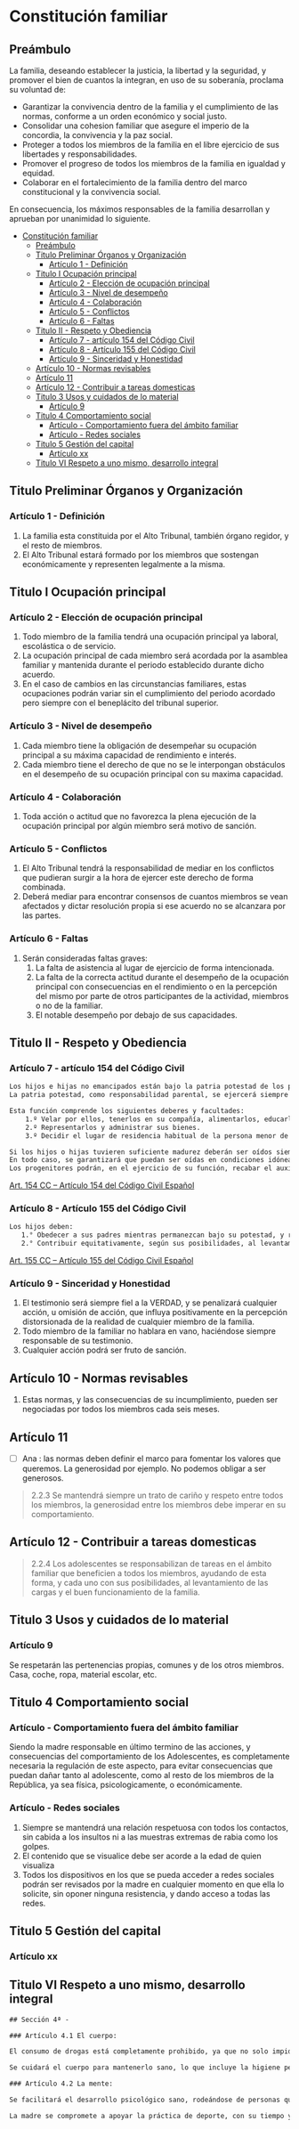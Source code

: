 # Constitución familiar

## Preámbulo

La familia, deseando establecer la justicia, la libertad y la seguridad, y promover el bien de cuantos la integran, en uso de su soberanía, proclama su voluntad de:

- Garantizar la convivencia dentro de la familia y el cumplimiento de las normas, conforme a un orden económico y social justo.
- Consolidar una cohesion familiar que asegure el imperio de la concordia, la convivencia y la paz social.
- Proteger a todos los miembros de la familia en el libre ejercicio de sus libertades y responsabilidades.
- Promover el progreso de todos los miembros de la familia en igualdad y equidad.
- Colaborar en el fortalecimiento de la familia dentro del marco constitucional y la convivencia social.
  
En consecuencia, los máximos responsables de la familia desarrollan y aprueban por unanimidad lo siguiente.

- [Constitución familiar](#constitución-familiar)
  - [Preámbulo](#preámbulo)
  - [Titulo Preliminar Órganos y Organización](#titulo-preliminar-órganos-y-organización)
    - [Artículo 1 - Definición](#artículo-1---definición)
  - [Titulo I Ocupación principal](#titulo-i-ocupación-principal)
    - [Artículo 2 - Elección de ocupación principal](#artículo-2---elección-de-ocupación-principal)
    - [Artículo 3 - Nivel de desempeño](#artículo-3---nivel-de-desempeño)
    - [Artículo 4 - Colaboración](#artículo-4---colaboración)
    - [Artículo 5 - Conflictos](#artículo-5---conflictos)
    - [Artículo 6 - Faltas](#artículo-6---faltas)
  - [Titulo II - Respeto y Obediencia](#titulo-ii---respeto-y-obediencia)
    - [Artículo 7 - artículo 154 del Código Civil](#artículo-7---artículo-154-del-código-civil)
    - [Artículo 8 - Artículo 155 del Código Civil](#artículo-8---artículo-155-del-código-civil)
    - [Artículo 9 - Sinceridad y Honestidad](#artículo-9---sinceridad-y-honestidad)
  - [Artículo 10 - Normas revisables](#artículo-10---normas-revisables)
  - [Artículo 11](#artículo-11)
  - [Artículo 12 - Contribuir a tareas domesticas](#artículo-12---contribuir-a-tareas-domesticas)
  - [Titulo 3 Usos y cuidados de lo material](#titulo-3-usos-y-cuidados-de-lo-material)
    - [Artículo 9](#artículo-9)
  - [Titulo 4 Comportamiento social](#titulo-4-comportamiento-social)
    - [Artículo - Comportamiento fuera del ámbito familiar](#artículo---comportamiento-fuera-del-ámbito-familiar)
    - [Artículo - Redes sociales](#artículo---redes-sociales)
  - [Titulo 5 Gestión del capital](#titulo-5-gestión-del-capital)
    - [Artículo xx](#artículo-xx)
  - [Titulo VI Respeto a uno  mismo, desarrollo integral](#titulo-vi-respeto-a-uno--mismo-desarrollo-integral)

## Titulo Preliminar Órganos y Organización

### Artículo 1 - Definición

1. La familia esta constituida por el Alto Tribunal, también órgano regidor, y el resto de miembros.
2. El Alto Tribunal estará formado por los miembros que sostengan económicamente y representen legalmente a la misma.

## Titulo I Ocupación principal

### Artículo 2 - Elección de ocupación principal

1. Todo miembro de la familia tendrá una ocupación principal ya laboral, escolástica o de servicio.
2. La ocupación principal de cada miembro será acordada por la asamblea familiar y mantenida durante el periodo establecido durante dicho acuerdo.
3. En el caso de cambios en las circunstancias familiares, estas ocupaciones podrán variar sin el cumplimiento del periodo acordado pero siempre con el beneplácito del tribunal superior.

### Artículo 3 - Nivel de desempeño

1. Cada miembro tiene la obligación de desempeñar su ocupación principal a su máxima capacidad de rendimiento e interés.
2. Cada miembro tiene el derecho de que no se le interpongan obstáculos en el desempeño de su ocupación principal con su maxima capacidad.

### Artículo 4 - Colaboración

1. Toda acción o actitud que no favorezca la plena ejecución de la ocupación principal por algún miembro será motivo de sanción.

### Artículo 5 - Conflictos

1. El Alto Tribunal tendrá la responsabilidad de mediar en los conflictos que pudieran surgir a la hora de ejercer este derecho de forma combinada.
2. Deberá mediar para encontrar consensos de cuantos miembros se vean afectados y dictar resolución propia si ese acuerdo no se alcanzara por las partes.

### Artículo 6 - Faltas

1. Serán consideradas faltas graves:
    1. La falta de asistencia al lugar de ejercicio de forma intencionada.
    2. La falta de la correcta actitud durante el desempeño de la ocupación principal con consecuencias en el rendimiento o en la percepción del mismo por parte de otros participantes de la actividad, miembros o no de la familiar.
    3. El notable desempeño por debajo de sus capacidades.

## Titulo II - Respeto y Obediencia

### Artículo 7 - artículo 154 del Código Civil

``` txt
Los hijos e hijas no emancipados están bajo la patria potestad de los progenitores.
La patria potestad, como responsabilidad parental, se ejercerá siempre en interés de los hijos e hijas, de acuerdo con su personalidad, y con respeto a sus derechos, su integridad física y mental.

Esta función comprende los siguientes deberes y facultades:
    1.º Velar por ellos, tenerlos en su compañía, alimentarlos, educarlos y procurarles una formación integral.
    2.º Representarlos y administrar sus bienes.
    3.º Decidir el lugar de residencia habitual de la persona menor de edad, que solo podrá ser modificado con el consentimiento de ambos progenitores o, en su defecto, por autorización judicial.

Si los hijos o hijas tuvieren suficiente madurez deberán ser oídos siempre antes de adoptar decisiones que les afecten sea en procedimiento contencioso o de mutuo acuerdo.
En todo caso, se garantizará que puedan ser oídas en condiciones idóneas, en términos que les sean accesibles, comprensibles y adaptados a su edad, madurez y circunstancias, recabando el auxilio de especialistas cuando ello fuera necesario.
Los progenitores podrán, en el ejercicio de su función, recabar el auxilio de la autoridad.

```

[Art. 154 CC – Artículo 154 del Código Civil Español](https://www.ccivil.es/articulo-154-del-codigo-civil/)

### Artículo 8 - Artículo 155 del Código Civil

``` txt
Los hijos deben:
   1.° Obedecer a sus padres mientras permanezcan bajo su potestad, y respetarles siempre.
   2.° Contribuir equitativamente, según sus posibilidades, al levantamiento de las cargas de la familia mientras convivan con ella.
```

[Art. 155 CC – Artículo 155 del Código Civil Español](https://www.ccivil.es/articulo-155-del-codigo-civil/)

### Artículo 9 - Sinceridad y Honestidad

1. El testimonio será siempre fiel a la VERDAD, y se penalizará cualquier acción, u omisión de acción, que influya positivamente en la percepción distorsionada de la realidad de cualquier miembro de la familia.
2. Todo miembro de la familiar no hablara en vano, haciéndose siempre responsable de su testimonio.
3. Cualquier acción podrá ser fruto de sanción.

## Artículo 10 - Normas revisables

1. Estas normas, y las consecuencias de su incumplimiento, pueden ser negociadas por todos los miembros cada seis meses.

## Artículo 11

- [ ] Ana : las normas deben definir el marco para fomentar los valores que queremos. La generosidad por ejemplo. No podemos obligar a ser generosos.

> 2.2.3 Se mantendrá siempre un trato de cariño y respeto entre todos los miembros, la generosidad entre los miembros debe imperar en su comportamiento.

## Artículo 12 - Contribuir a tareas domesticas

> 2.2.4 Los adolescentes se responsabilizan de tareas en el ámbito familiar que beneficien a todos los miembros, ayudando de esta forma, y cada uno con sus posibilidades, al levantamiento de las cargas y el buen funcionamiento de la familia.

## Titulo 3 Usos y cuidados de lo material

### Artículo 9

Se respetarán las pertenencias propias, comunes y de los otros miembros. Casa, coche, ropa, material escolar, etc.

## Titulo 4 Comportamiento social

### Artículo - Comportamiento fuera del ámbito familiar

Siendo la madre responsable en último termino de las acciones, y consecuencias del comportamiento de los Adolescentes, es completamente necesaria la regulación de este aspecto, para evitar consecuencias que puedan dañar tanto al adolescente, como al resto de los miembros de la República, ya sea física, psicologicamente, o económicamente.

### Artículo - Redes sociales

1. Siempre se mantendrá una relación respetuosa con todos los contactos, sin cabida a los insultos ni a las muestras extremas de rabia como los golpes. 
2. El contenido que se visualice debe ser acorde a la edad de quien visualiza
3. Todos los dispositivos en los que se pueda acceder a redes sociales podrán ser revisados por la madre en cualquier momento en que ella lo solicite, sin oponer ninguna resistencia, y dando acceso a todas las redes.

## Titulo 5 Gestión del capital

### Artículo xx

## Titulo VI Respeto a uno  mismo, desarrollo integral

``` txt
## Sección 4ª - 

### Artículo 4.1 El cuerpo:

El consumo de drogas está completamente prohibido, ya que no solo impide el correcto comportamiento, sino que también afecta al desarrollo presente y futuro del adolescente, pudiendo dejar secuelas permanentes.

Se cuidará el cuerpo para mantenerlo sano, lo que incluye la higiene personal diaria, y el deporte.

### Artículo 4.2 La mente:

Se facilitará el desarrollo psicológico sano, rodeándose de personas que no puedan dañar al Adolescente, que aporten hábitos de vida saludables, y escuchando las opiniones de los adultos. 

La madre se compromete a apoyar la práctica de deporte, con su tiempo y dinero.
```
